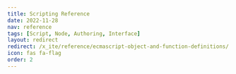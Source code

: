 ```yaml
---
title: Scripting Reference
date: 2022-11-28
nav: reference
tags: [Script, Node, Authoring, Interface]
layout: redirect
redirect: /x_ite/reference/ecmascript-object-and-function-definitions/
icon: fas fa-flag
order: 2
---
```

